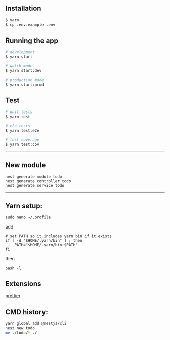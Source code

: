 ## Installation

```bash
$ yarn
$ cp .env.example .env
```

## Running the app

```bash
# development
$ yarn start

# watch mode
$ yarn start:dev

# production mode
$ yarn start:prod
```

## Test

```bash
# unit tests
$ yarn test

# e2e tests
$ yarn test:e2e

# test coverage
$ yarn test:cov
```

---

## New module

```
nest generate module todo
nest generate controller todo
nest generate service todo
```

---

## Yarn setup:

```
sudo nano ~/.profile
```

add

```
# set PATH so it includes yarn bin if it exists
if [ -d "$HOME/.yarn/bin" ] ; then
    PATH="$HOME/.yarn/bin:$PATH"
fi
```

then

```
bash -l
```

## Extensions

[prettier](https://marketplace.visualstudio.com/items?itemName=esbenp.prettier-vscode)

## CMD history:

```sh
yarn global add @nestjs/cli
nest new todo
mv ./todo/* ./
```
